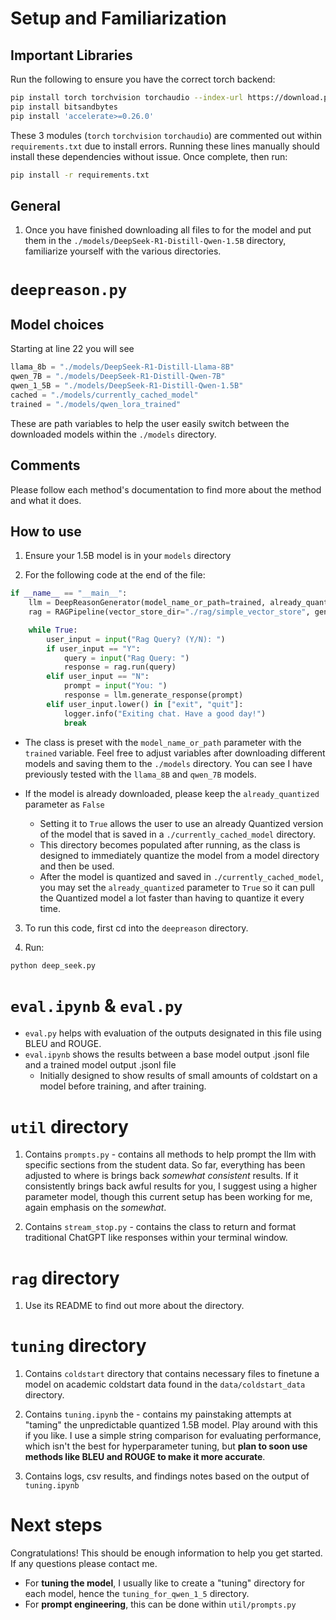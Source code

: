# Setup and Familiarization

## Important Libraries

Run the following to ensure you have the correct torch backend:

```bash
pip install torch torchvision torchaudio --index-url https://download.pytorch.org/whl/cu124
pip install bitsandbytes
pip install 'accelerate>=0.26.0'
```

These 3 modules (`torch` `torchvision` `torchaudio`) are commented out within `requirements.txt` due to install errors. Running these lines manually should install these dependencies without issue. Once complete, then run:

```bash
pip install -r requirements.txt
```

## General

1. Once you have finished downloading all files to for the model and put them in the `./models/DeepSeek-R1-Distill-Qwen-1.5B` directory, familiarize yourself with the various directories.

# `deepreason.py`

## Model choices

Starting at line 22 you will see

```python
llama_8b = "./models/DeepSeek-R1-Distill-Llama-8B"
qwen_7B = "./models/DeepSeek-R1-Distill-Qwen-7B"
qwen_1_5B = "./models/DeepSeek-R1-Distill-Qwen-1.5B"
cached = "./models/currently_cached_model"
trained = "./models/qwen_lora_trained"
```

These are path variables to help the user easily switch between the downloaded models within the `./models` directory.

## Comments

Please follow each method's documentation to find more about the method and what it does.

## How to use

1. Ensure your 1.5B model is in your `models` directory

2. For the following code at the end of the file:

```python
if __name__ == "__main__":
    llm = DeepReasonGenerator(model_name_or_path=trained, already_quantized=False)
    rag = RAGPipeline(vector_store_dir="./rag/simple_vector_store", generator=llm)

    while True:
        user_input = input("Rag Query? (Y/N): ")
        if user_input == "Y":
            query = input("Rag Query: ")
            response = rag.run(query)
        elif user_input == "N":
            prompt = input("You: ")
            response = llm.generate_response(prompt)
        elif user_input.lower() in ["exit", "quit"]:
            logger.info("Exiting chat. Have a good day!")
            break

```

- The class is preset with the `model_name_or_path` parameter with the `trained` variable. Feel free to adjust variables after downloading different models and saving them to the `./models` directory. You can see I have previously tested with the `llama_8B` and `qwen_7B` models.

- If the model is already downloaded, please keep the `already_quantized` parameter as `False`
  - Setting it to `True` allows the user to use an already Quantized version of the model that is saved in a `./currently_cached_model` directory.
  - This directory becomes populated after running, as the class is designed to immediately quantize the model from a model directory and then be used.
  - After the model is quantized and saved in `./currently_cached_model`, you may set the `already_quantized` parameter to `True` so it can pull the Quantized model a lot faster than having to quantize it every time.

3. To run this code, first cd into the `deepreason` directory.

4. Run:

```bash
python deep_seek.py
```

# `eval.ipynb` & `eval.py`

- `eval.py` helps with evaluation of the outputs designated in this file using BLEU and ROUGE.
- `eval.ipynb` shows the results between a base model output .jsonl file and a trained model output .jsonl file
  - Initially designed to show results of small amounts of coldstart on a model before training, and after training.

# `util` directory

1. Contains `prompts.py` - contains all methods to help prompt the llm with specific sections from the student data. So far, everything has been adjusted to where is brings back _somewhat consistent_ results. If it consistently brings back awful results for you, I suggest using a higher parameter model, though this current setup has been working for me, again emphasis on the _somewhat_.

2. Contains `stream_stop.py` - contains the class to return and format traditional ChatGPT like responses within your terminal window.

# `rag` directory

1. Use its README to find out more about the directory.

# `tuning` directory

1. Contains `coldstart` directory that contains necessary files to finetune a model on academic coldstart data found in the `data/coldstart_data` directory.

2. Contains `tuning.ipynb` the - contains my painstaking attempts at "taming" the unpredictable quantized 1.5B model. Play around with this if you like. I use a simple string comparison for evaluating performance, which isn't the best for hyperparameter tuning, but **plan to soon use methods like BLEU and ROUGE to make it more accurate**.

3. Contains logs, csv results, and findings notes based on the output of `tuning.ipynb`

# Next steps

Congratulations! This should be enough information to help you get started. If any questions please contact me.

- For **tuning the model**, I usually like to create a "tuning" directory for each model, hence the `tuning_for_qwen_1_5` directory.
- For **prompt engineering**, this can be done within `util/prompts.py`
